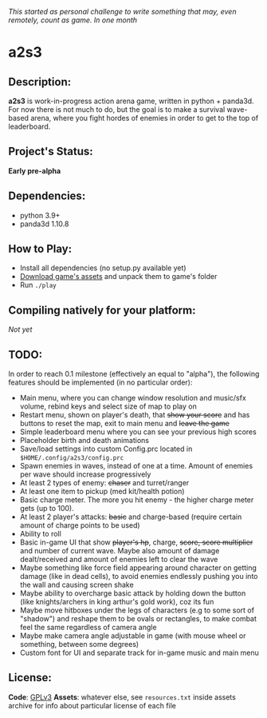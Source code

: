 *This started as personal challenge to write something that may, even remotely, count as game. In one month*

# a2s3

## Description:

**a2s3** is work-in-progress action arena game, written in python + panda3d. For now there is not much to do, but the goal is to make a survival wave-based arena, where you fight hordes of enemies in order to get to the top of leaderboard.

## Project's Status:

**Early pre-alpha**

## Dependencies:

- python 3.9+
- panda3d 1.10.8

## How to Play:

- Install all dependencies (no setup.py available yet)
- [Download game's assets](https://i.fiery.me/b2dyt.zip) and unpack them to game's folder
- Run `./play`

## Compiling natively for your platform:

*Not yet*

## TODO:

In order to reach 0.1 milestone (effectively an equal to "alpha"), the following features should be implemented (in no particular order):

- Main menu, where you can change window resolution and music/sfx volume, rebind keys and select size of map to play on
- Restart menu, shown on player's death, that ~~show your score~~ and has buttons to reset the map, exit to main menu and ~~leave the game~~
- Simple leaderboard menu where you can see your previous high scores
- Placeholder birth and death animations
- Save/load settings into custom Config.prc located in `$HOME/.config/a2s3/config.prc`
- Spawn enemies in waves, instead of one at a time. Amount of enemies per wave should increase progressively
- At least 2 types of enemy: ~~chaser~~ and turret/ranger
- At least one item to pickup (med kit/health potion)
- Basic charge meter. The more you hit enemy - the higher charge meter gets (up to 100).
- At least 2 player's attacks: ~~basic~~ and charge-based (require certain amount of charge points to be used)
- Ability to roll
- Basic in-game UI that show ~~player's hp~~, charge, ~~score, score multiplier~~ and number of current wave. Maybe also amount of damage dealt/received and amount of enemies left to clear the wave
- Maybe something like force field appearing around character on getting damage (like in dead cells), to avoid enemies endlessly pushing you into the wall and causing screen shake
- Maybe ability to overcharge basic attack by holding down the button (like knights/archers in king arthur's gold work), coz its fun
- Maybe move hitboxes under the legs of characters (e.g to some sort of "shadow") and reshape them to be ovals or rectangles, to make combat feel the same regardless of camera angle
- Maybe make camera angle adjustable in game (with mouse wheel or something, between some degrees)
- Custom font for UI and separate track for in-game music and main menu

## License:

**Code**: [GPLv3](LICENSE)
**Assets**: whatever else, see `resources.txt` inside assets archive for info about particular license of each file
